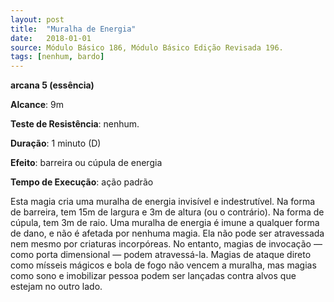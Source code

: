 ```yaml
---
layout: post
title:  "Muralha de Energia"
date:   2018-01-01
source: Módulo Básico 186, Módulo Básico Edição Revisada 196.
tags: [nenhum, bardo]
---
```


**arcana 5 (essência)**

**Alcance**: 9m

**Teste de Resistência**: nenhum.

**Duração**: 1 minuto (D)

**Efeito**: barreira ou cúpula de energia

**Tempo de Execução**: ação padrão

Esta magia cria uma muralha de energia invisível e indestrutível. Na forma de barreira, tem 15m de largura e 3m de altura (ou o contrário). Na forma de cúpula, tem 3m de raio.
Uma muralha de energia é imune a qualquer forma de dano, e não é afetada por nenhuma magia. Ela não pode ser atravessada nem mesmo por criaturas incorpóreas. No entanto, magias de invocação — como porta dimensional — podem atravessá-la.
Magias de ataque direto como mísseis mágicos e bola de fogo não vencem a muralha, mas magias como sono e imobilizar pessoa podem ser lançadas contra alvos que estejam no outro lado.
